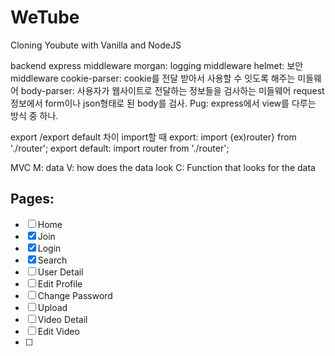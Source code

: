 # WeTube

Cloning Youbute with Vanilla and NodeJS

backend
express
middleware
morgan: logging middleware
helmet: 보안 middleware
cookie-parser: cookie를 전달 받아서 사용할 수 잇도록 해주는 미들웨어
body-parser: 사용자가 웹사이트로 전달하는 정보들을 검사하는 미들웨어
request정보에서 form이나 json형태로 된 body를 검사.
Pug: express에서 view를 다루는 방식 중 하나.

export /export default 차이
import할 때 
  export: import {ex)router} from './router';
  export default: import router from './router';


MVC
M: data
V: how does the data look
C: Function that looks for the data

## Pages:

- [ ] Home
- [x] Join
- [x] Login
- [x] Search
- [ ] User Detail
- [ ] Edit Profile
- [ ] Change Password
- [ ] Upload
- [ ] Video Detail
- [ ] Edit Video
- [ ] 
